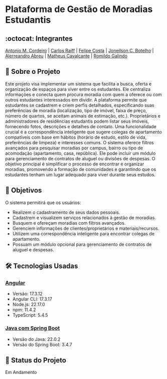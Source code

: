 # Plataforma de Gestão de Moradias Estudantis
## :octocat: Integrantes
[Antonio M. Cordeiro](https://github.com/Antonio-Marcos-C) | [Carlos Raiff](https://github.com/Raiff-Farias) | [Felipe Costa](https://github.com/FelipeCostaUFAPE) | [Joneilson C. Botelho](https://github.com/Joneilson) | [Alerreandro Abreu](https://github.com/Alerreandro) | [Matheus Cavalcante](https://github.com/Matheuuscavufape) | [Romildo Galindo](https://github.com/juniorgalindo1990)

## :page_with_curl: Sobre o Projeto
Este projeto visa implementar um sistema que facilita a busca, oferta e organização de espaços para viver entre os estudantes. Ele centraliza informações e conecta quem procura moradia com quem a oferece ou com outros estudantes interessados em dividir. A plataforma permite que estudantes se cadastrem e criem perfis detalhados, especificando suas preferências de moradia (localização, tipo de imóvel, faixa de preço, número de quartos, se aceitam animais de estimação, etc.). Proprietários e administradores de residências estudantis podem listar seus imóveis, fornecendo fotos, descrições e detalhes de contato. Uma funcionalidade crucial é a correspondência inteligente que sugere colegas de apartamento compatíveis com base em hábitos (horário de estudo, estilo de vida, preferências de limpeza) e interesses comuns. O sistema oferece filtros avançados para pesquisar moradias por campus, bairro ou tipo de acomodação (apartamento, casa, república). Ele pode incluir um módulo para gerenciamento de contratos de aluguel ou divisões de despesas. O objetivo principal é simplificar o processo de encontrar e organizar moradias, promovendo a formação de comunidades e garantindo que os estudantes tenham um lugar adequado para viver durante seus estudos.

## :round_pushpin: Objetivos
O sistema permitirá que os usuários:
* Realizem o cadastramento de seus dados pessoais.
* Cadastrem e visualizem serviços relacionados à gestão de moradias.
* Busquem e ofereçam moradias com filtros avançados.
* Gerenciem informações de clientes/proprietários e materiais/recursos.
* Utilizem uma correspondência inteligente para encontrar colegas de apartamento.
* Possuam um módulo opcional para gerenciamento de contratos de aluguel e despesas.

## :hammer_and_wrench: Tecnologias Usadas
### [Angular](https://angular.io/)
* Versão: 17.3.12
* Angular CLI: 17.3.17
* Node.js: 22.17.0
* npm: 11.4.2
* TypeScript: 5.4.5
### [Java com Spring Boot](https://spring.io/projects/spring-boot)
* Versão do Java: 22.0.2
* Versão do Spring Boot: 3.4.7

## :construction: Status do Projeto
Em Andamento
